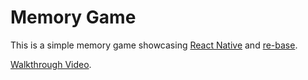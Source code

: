# Memory Game

This is a simple memory game showcasing [React Native](https://facebook.github.io/react-native/) and [re-base](https://github.com/tylermcginnis/re-base).

[Walkthrough Video](https://cdn.rawgit.com/corbt/mataro/master/walkthrough.mp4).
